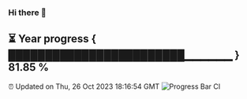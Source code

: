 ### Hi there 👋
⏳ Year progress { ████████████████████████▁▁▁▁▁▁ } 81.85 %
---
⏰ Updated on Thu, 26 Oct 2023 18:16:54 GMT
![Progress Bar CI](https://github.com/liununu/liununu/workflows/Progress%20Bar%20CI/badge.svg)
